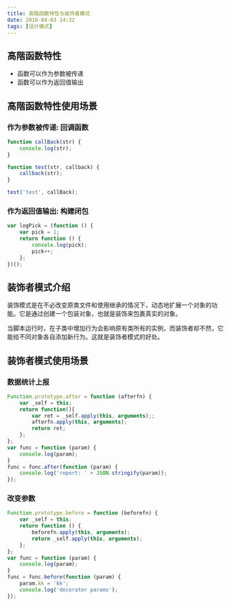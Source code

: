 ```yaml
---
title: 高階函数特性与装饰者模式
date: 2018-04-03 14:32
tags: [设计模式]
---
```


## 高階函数特性

- 函数可以作为参数被传递
- 函数可以作为返回值输出
<!-- more -->

## 高階函数特性使用场景

### 作为参数被传递: 回调函数

```javascript
function callBack(str) {
    console.log(str);
}

function test(str, callback) {
    callback(str);
}

test('test', callBack);
```

### 作为返回值输出: 构建闭包

```javascript
var logPick = (function () {
    var pick = 1;
    return function () {
        console.log(pick);
        pick++;
    };
})();
```

## 装饰者模式介绍

装饰模式是在不必改变原类文件和使用继承的情况下，动态地扩展一个对象的功能。它是通过创建一个包装对象，也就是装饰来包裹真实的对象。

当脚本运行时，在子类中增加行为会影响原有类所有的实例，而装饰者却不然，它能给不同对象各自添加新行为。这就是装饰者模式的好处。

## 装饰者模式使用场景

### 数据统计上报

```javascript
Function.prototype.after = function (afterfn) {
    var _self = this;
    return function(){
        var ret = _self.apply(this, arguments);;
        afterfn.apply(this, arguments);
        return ret;
    };
};
var func = function (param) {
    console.log(param);
}
func = func.after(function (param) {
    console.log('report: ' + JSON.stringify(param));
});
```

### 改变参数

```javascript
Function.prototype.before = function (beforefn) {
    var _self = this;
    return function () {
        beforefn.apply(this, arguments);
        return _self.apply(this, arguments);
    };
};
var func = function (param) {
    console.log(param);
}
func = func.before(function (param) {
    param.kk = 'kk';
    console.log('decorator params');
});
```